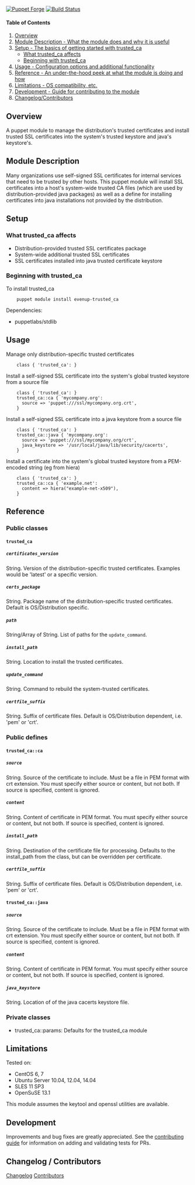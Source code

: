 [![Puppet Forge](http://img.shields.io/puppetforge/v/evenup/trusted_ca.svg)](https://forge.puppetlabs.com/evenup/trusted_ca)
[![Build Status](https://travis-ci.org/evenup/evenup-trusted_ca.png?branch=master)](https://travis-ci.org/evenup/evenup-trusted_ca)

#### Table of Contents

1. [Overview](#overview)
2. [Module Description - What the module does and why it is useful](#module-description)
3. [Setup - The basics of getting started with trusted_ca](#setup)
    * [What trusted_ca affects](#what-trusted_ca-affects)
    * [Beginning with trusted_ca](#beginning-with-trusted_ca)
4. [Usage - Configuration options and additional functionality](#usage)
5. [Reference - An under-the-hood peek at what the module is doing and how](#reference)
6. [Limitations - OS compatibility, etc.](#limitations)
7. [Development - Guide for contributing to the module](#development)
8. [Changelog/Contributors](#changelog-contributors)

## Overview

A puppet module to manage the distribution's trusted certificates and install trusted SSL certificates into the system's trusted keystore and java's keystore's.

## Module Description

Many organizations use self-signed SSL certificates for internal services that need to be trusted by other hosts.  This puppet module will install SSL certificates into a host's system-wide trusted CA files (which are used by distribution-provided java packages) as well as a define for installing certificates into java installations not provided by the distribution.

## Setup

### What trusted_ca affects

* Distribution-provided trusted SSL certificates package
* System-wide additional trusted SSL certificates
* SSL certificates installed into java trusted certificate keystore

### Beginning with trusted_ca

To install trusted_ca

```
    puppet module install evenup-trusted_ca
```

Dependencies:

* puppetlabs/stdlib

## Usage

Manage only distribution-specific trusted certificates

```puppet
    class { 'trusted_ca': }
```

Install a self-signed SSL certificate into the system's global trusted keystore from a source file

```puppet
    class { 'trusted_ca': }
    trusted_ca::ca { 'mycompany.org':
      source => 'puppet:///ssl/mycompany.org.crt',
    }
```

Install a self-signed SSL certificate into a java keystore from a source file

```puppet
    class { 'trusted_ca': }
    trusted_ca::java { 'mycompany.org':
      source => 'puppet:///ssl/mycompany.org/crt',
      java_keystore => '/usr/local/java/lib/security/cacerts',
    }
```

Install a certificate into the system's global trusted keystore from a PEM-encoded string (eg from hiera)

```puppet
    class { 'trusted_ca': }
    trusted_ca::ca { 'example.net':
      content => hiera("example-net-x509"),
    }
```

## Reference

### Public classes

#### `trusted_ca`

##### `certificates_version`

String.  Version of the distribution-specific trusted certificates.  Examples would be 'latest' or a specific version.

##### `certs_package`

String.  Package name of the distribution-specific trusted certificates. Default is OS/Distribution specific.

##### `path`

String/Array of String.  List of paths for the `update_command`.

##### `install_path`

String.  Location to install the trusted certificates.

##### `update_command`

String.  Command to rebuild the system-trusted certificates.

##### `certfile_suffix`

String.  Suffix of certificate files. Default is OS/Distribution dependent, i.e. 'pem' or 'crt'.

### Public defines
 
#### `trusted_ca::ca`

##### `source`

String.  Source of the certificate to include.  Must be a file in PEM format with crt extension.
You must specify either source or content, but not both. If source is specified, content is ignored.

##### `content`

String.  Content of certificate in PEM format.
You must specify either source or content, but not both. If source is specified, content is ignored.

##### `install_path`

String.  Destination of the certificate file for processing.  Defaults to the install_path from the class, but can be overridden per certificate.

##### `certfile_suffix`

String.  Suffix of certificate files. Default is OS/Distribution dependent, i.e. 'pem' or 'crt'.

#### `trusted_ca::java`

##### `source`

String.  Source of the certificate to include.  Must be a file in PEM format with crt extension.
You must specify either source or content, but not both. If source is specified, content is ignored.

##### `content`

String.  Content of certificate in PEM format.
You must specify either source or content, but not both. If source is specified, content is ignored.

##### `java_keystore`

String.  Location of of the java cacerts keystore file.

### Private classes

* trusted_ca::params: Defaults for the trusted_ca module

## Limitations

Tested on:
* CentOS 6, 7
* Ubuntu Server 10.04, 12.04, 14.04
* SLES 11 SP3
* OpenSuSE 13.1

This module assumes the keytool and openssl utilities are available.

## Development

Improvements and bug fixes are greatly appreciated.  See the [contributing guide](https://github.com/evenup/evenup-trusted_ca/blob/master/CONTRIBUTING.md) for
information on adding and validating tests for PRs.

## Changelog / Contributors

[Changelog](https://github.com/evenup/evenup-trusted_ca/blob/master/CHANGELOG)
[Contributors](https://github.com/evenup/trusted_ca/graphs/contributors)
